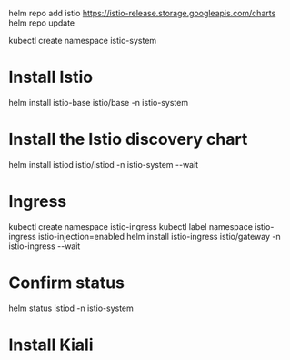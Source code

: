 helm repo add istio https://istio-release.storage.googleapis.com/charts
helm repo update

kubectl create namespace istio-system

# Install Istio
helm install istio-base istio/base -n istio-system

# Install the Istio discovery chart
helm install istiod istio/istiod -n istio-system --wait

# Ingress
kubectl create namespace istio-ingress
kubectl label namespace istio-ingress istio-injection=enabled
helm install istio-ingress istio/gateway -n istio-ingress --wait

# Confirm status
helm status istiod -n istio-system

# Install Kiali

